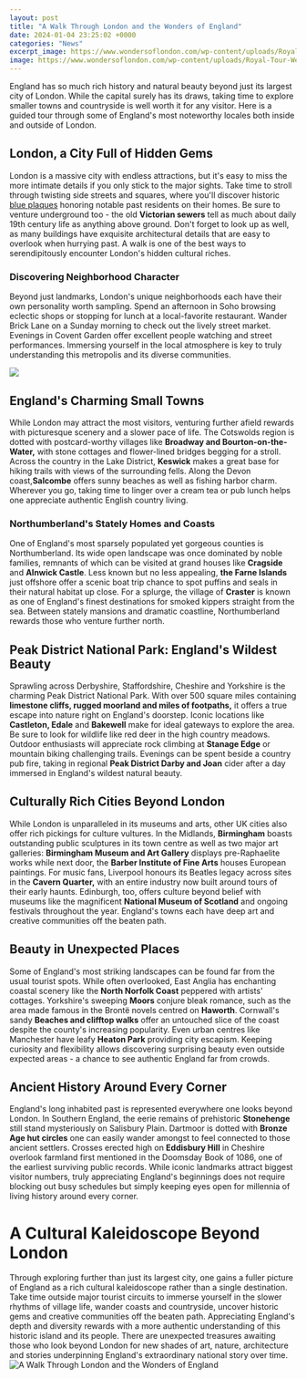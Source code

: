 ```yaml
---
layout: post
title: "A Walk Through London and the Wonders of England"
date: 2024-01-04 23:25:02 +0000
categories: "News"
excerpt_image: https://www.wondersoflondon.com/wp-content/uploads/Royal-Tour-Westminster-Wonders-of-London-tumb.jpg
image: https://www.wondersoflondon.com/wp-content/uploads/Royal-Tour-Westminster-Wonders-of-London-tumb.jpg
---
```


England has so much rich history and natural beauty beyond just its largest city of London. While the capital surely has its draws, taking time to explore smaller towns and countryside is well worth it for any visitor. Here is a guided tour through some of England's most noteworthy locales both inside and outside of London.
## London, a City Full of Hidden Gems
London is a massive city with endless attractions, but it's easy to miss the more intimate details if you only stick to the major sights. Take time to stroll through twisting side streets and squares, where you'll discover historic [blue plaques](https://thetopnews.github.io/page10/) honoring notable past residents on their homes. Be sure to venture underground too - the old **Victorian sewers** tell as much about daily 19th century life as anything above ground. Don't forget to look up as well, as many buildings have exquisite architectural details that are easy to overlook when hurrying past. A walk is one of the best ways to serendipitously encounter London's hidden cultural riches.
### Discovering Neighborhood Character
Beyond just landmarks, London's unique neighborhoods each have their own personality worth sampling. Spend an afternoon in Soho browsing eclectic shops or stopping for lunch at a local-favorite restaurant. Wander Brick Lane on a Sunday morning to check out the lively street market. Evenings in Covent Garden offer excellent people watching and street performances. Immersing yourself in the local atmosphere is key to truly understanding this metropolis and its diverse communities.

![](https://www.wondersoflondon.com/wp-content/uploads/2018/01/Hyde-Park-London-United-Kingdom.jpg)
## England's Charming Small Towns
While London may attract the most visitors, venturing further afield rewards with picturesque scenery and a slower pace of life. The Cotswolds region is dotted with postcard-worthy villages like **Broadway and Bourton-on-the-Water,** with stone cottages and flower-lined bridges begging for a stroll. Across the country in the Lake District, **Keswick** makes a great base for hiking trails with views of the surrounding fells. Along the Devon coast,**Salcombe** offers sunny beaches as well as fishing harbor charm. Wherever you go, taking time to linger over a cream tea or pub lunch helps one appreciate authentic English country living.
### Northumberland's Stately Homes and Coasts
One of England's most sparsely populated yet gorgeous counties is Northumberland. Its wide open landscape was once dominated by noble families, remnants of which can be visited at grand houses like **Cragside** and **Alnwick Castle**. Less known but no less appealing, **the Farne Islands** just offshore offer a scenic boat trip chance to spot puffins and seals in their natural habitat up close. For a splurge, the village of **Craster** is known as one of England's finest destinations for smoked kippers straight from the sea. Between stately mansions and dramatic coastline, Northumberland rewards those who venture further north.
## Peak District National Park: England's Wildest Beauty
Sprawling across Derbyshire, Staffordshire, Cheshire and Yorkshire is the charming Peak District National Park. With over 500 square miles containing **limestone cliffs, rugged moorland and miles of footpaths,** it offers a true escape into nature right on England's doorstep. Iconic locations like **Castleton, Edale** and **Bakewell** make for ideal gateways to explore the area. Be sure to look for wildlife like red deer in the high country meadows. Outdoor enthusiasts will appreciate rock climbing at **Stanage Edge** or mountain biking challenging trails. Evenings can be spent beside a country pub fire, taking in regional **Peak District Darby and Joan** cider after a day immersed in England's wildest natural beauty.
## Culturally Rich Cities Beyond London
While London is unparalleled in its museums and arts, other UK cities also offer rich pickings for culture vultures. In the Midlands, **Birmingham** boasts outstanding public sculptures in its town centre as well as two major art galleries: **Birmingham Museum and Art Gallery** displays pre-Raphaelite works while next door, the **Barber Institute of Fine Arts** houses European paintings. For music fans, Liverpool honours its Beatles legacy across sites in the **Cavern Quarter,** with an entire industry now built around tours of their early haunts. Edinburgh, too, offers culture beyond belief with museums like the magnificent **National Museum of Scotland** and ongoing festivals throughout the year. England's towns each have deep art and creative communities off the beaten path.
## Beauty in Unexpected Places
Some of England's most striking landscapes can be found far from the usual tourist spots. While often overlooked, East Anglia has enchanting coastal scenery like the **North Norfolk Coast** peppered with artists' cottages. Yorkshire's sweeping **Moors** conjure bleak romance, such as the area made famous in the Brontë novels centred on **Haworth**. Cornwall's sandy **Beaches and clifftop walks** offer an untouched slice of the coast despite the county's increasing popularity. Even urban centres like Manchester have leafy **Heaton Park** providing city escapism. Keeping curiosity and flexibility allows discovering surprising beauty even outside expected areas - a chance to see authentic England far from crowds.
## Ancient History Around Every Corner
England's long inhabited past is represented everywhere one looks beyond London. In Southern England, the eerie remains of prehistoric **Stonehenge** still stand mysteriously on Salisbury Plain. Dartmoor is dotted with **Bronze Age hut circles** one can easily wander amongst to feel connected to those ancient settlers. Crosses erected high on **Eddisbury Hill** in Cheshire overlook farmland first mentioned in the Doomsday Book of 1086, one of the earliest surviving public records. While iconic landmarks attract biggest visitor numbers, truly appreciating England's beginnings does not require blocking out busy schedules but simply keeping eyes open for millennia of living history around every corner.
# A Cultural Kaleidoscope Beyond London
Through exploring further than just its largest city, one gains a fuller picture of England as a rich cultural kaleidoscope rather than a single destination. Take time outside major tourist circuits to immerse yourself in the slower rhythms of village life, wander coasts and countryside, uncover historic gems and creative communities off the beaten path. Appreciating England's depth and diversity rewards with a more authentic understanding of this historic island and its people. There are unexpected treasures awaiting those who look beyond London for new shades of art, nature, architecture and stories underpinning England's extraordinary national story over time.
![A Walk Through London and the Wonders of England](https://www.wondersoflondon.com/wp-content/uploads/Royal-Tour-Westminster-Wonders-of-London-tumb.jpg)